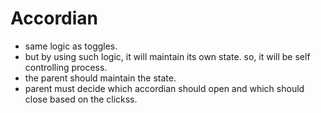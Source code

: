 # Accordian
  - same logic as toggles. 
  - but by using such logic, it will maintain its own state. so, it will be self controlling process.
  - the parent should maintain the state.
  - parent must decide which accordian should open and which should close based on the clickss.  